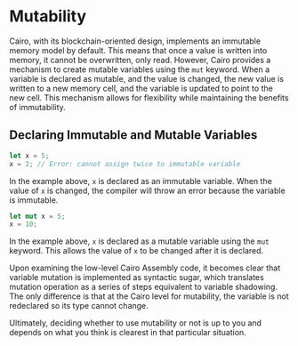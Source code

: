 # Mutability

Cairo, with its blockchain-oriented design, implements an immutable memory model by default. This means that once a value is written into memory, it cannot be overwritten, only read. However, Cairo provides a mechanism to create mutable variables using the `mut` keyword. When a variable is declared as mutable, and the value is changed, the new value is written to a new memory cell, and the variable is updated to point to the new cell. This mechanism allows for flexibility while maintaining the benefits of immutability.

## Declaring Immutable and Mutable Variables

```rust
let x = 5;
x = 2; // Error: cannot assign twice to immutable variable
```

In the example above, `x` is declared as an immutable variable. When the value of `x` is changed, the compiler will throw an error because the variable is immutable.

```rust
let mut x = 5;
x = 10;
```

In the example above, `x` is declared as a mutable variable using the `mut` keyword. This allows the value of `x` to be changed after it is declared.

Upon examining the low-level Cairo Assembly code, it becomes clear that variable mutation is implemented as syntactic sugar, which translates mutation operation as a series of steps equivalent to variable shadowing. The only difference is that at the Cairo level for mutability, the variable is not redeclared so its type cannot change.

Ultimately, deciding whether to use mutability or not is up to you and depends on what you think is clearest in that particular situation.
